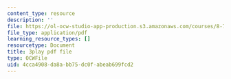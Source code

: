 ```yaml
---
content_type: resource
description: ''
file: https://ol-ocw-studio-app-production.s3.amazonaws.com/courses/8-701-introduction-to-nuclear-and-particle-physics-fall-2020/4cca4908da8abb75dc0fabeab699fcd2_Xwr97XAqaaU.pdf
file_type: application/pdf
learning_resource_types: []
resourcetype: Document
title: 3play pdf file
type: OCWFile
uid: 4cca4908-da8a-bb75-dc0f-abeab699fcd2
---
```

